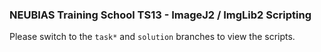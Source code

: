 ### NEUBIAS Training School TS13 - ImageJ2 / ImgLib2 Scripting

Please switch to the `task*` and `solution` branches to view the scripts.
